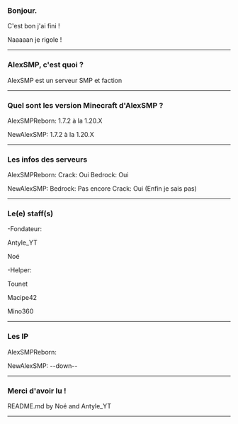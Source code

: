 ### Bonjour.
C'est bon j'ai fini !


Naaaaan je rigole !

--------------------------------------------------

### AlexSMP, c'est quoi ?
AlexSMP est un serveur SMP et faction

--------------------------------------------------

### Quel sont les version Minecraft d'AlexSMP ?
AlexSMPReborn: 1.7.2 à la 1.20.X

NewAlexSMP: 1.7.2 à la 1.20.X

--------------------------------------------------

### Les infos des serveurs
AlexSMPReborn:
  Crack: Oui
  Bedrock: Oui

NewAlexSMP:
  Bedrock: Pas encore
  Crack: Oui (Enfin je sais pas)

--------------------------------------------------

### Le(e) staff(s)
-Fondateur:

  Antyle_YT

  Noé

-Helper:

 Tounet

 Macipe42

 Mino360


--------------------------------------------------

### Les IP
AlexSMPReborn: 

NewAlexSMP: --down--

--------------------------------------------------

### Merci d'avoir lu !
README.md by Noé and Antyle_YT

--------------------------------------------------
